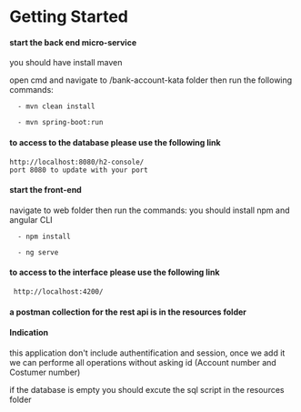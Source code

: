 # Getting Started

 
#### start the back end micro-service
   you should have install maven
 
   open cmd and navigate to /bank-account-kata folder then run the following commands:
  
  ```
    - mvn clean install

    - mvn spring-boot:run
  ```
 

  
#### to access to the database please use the following link
    http://localhost:8080/h2-console/
    port 8080 to update with your port
    
#### start the front-end
 
  navigate to  web folder then run the commands:
  you should install npm and angular CLI
  ```
    - npm install

    - ng serve
  ```
  #### to access to the interface please use the following link
     http://localhost:4200/
     
     
   #### a postman collection for the rest api is in the resources folder
   
   #### Indication
   this application don't include authentification and session, once we add it we can performe all operations without asking id
   (Account number and Costumer number)
   
   if the database is empty you should excute the sql script in the resources folder
   
